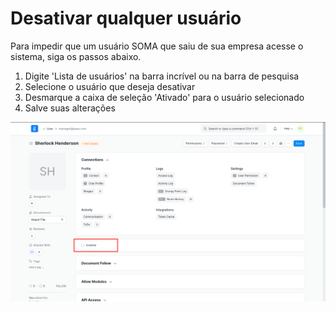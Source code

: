 # Desativar qualquer usuário


Para impedir que um usuário SOMA que saiu de sua empresa acesse o sistema, siga os passos abaixo. 


1. Digite 'Lista de usuários' na barra incrível ou na barra de pesquisa
2. Selecione o usuário que deseja desativar
3. Desmarque a caixa de seleção 'Ativado' para o usuário selecionado
4. Salve suas alterações


![](/files/LHzZayc.png)

